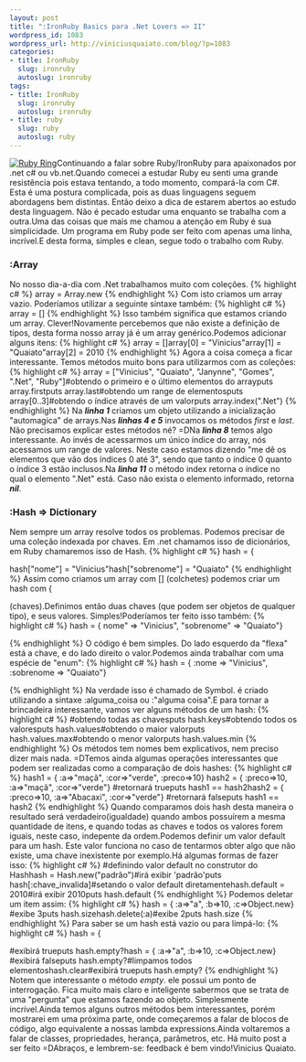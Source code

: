 ```yaml
--- 
layout: post
title: ":IronRuby Basics para .Net Lovers => II"
wordpress_id: 1083
wordpress_url: http://viniciusquaiato.com/blog/?p=1083
categories: 
- title: IronRuby
  slug: ironruby
  autoslug: ironruby
tags: 
- title: IronRuby
  slug: ironruby
  autoslug: ironruby
- title: ruby
  slug: ruby
  autoslug: ruby
---
```

[![Ruby Ring](http://viniciusquaiato.com/blog/wp-content/uploads/2010/06/ruby-ring-150x150.jpg "Ruby => simplicidade e elegância")](http://viniciusquaiato.com/blog/wp-content/uploads/2010/06/ruby-ring.jpg)Continuando a falar sobre Ruby/IronRuby para apaixonados por .net c# ou vb.net.Quando comecei a estudar Ruby eu senti uma grande resistência pois estava tentando, a todo momento, compará-la com C#. Esta é uma postura complicada, pois as duas linguagens seguem abordagens bem distintas. Então deixo a dica de estarem abertos ao estudo desta linguagem. Não é pecado estudar uma enquanto se trabalha com a outra.Uma das coisas que mais me chamou a atenção em Ruby é sua simplicidade. Um programa em Ruby pode ser feito com apenas uma linha, incrível.E desta forma, simples e clean, segue todo o trabalho com Ruby.

### :Array
No nosso dia-a-dia com .Net trabalhamos muito com coleções. 
{% highlight c# %}
array = Array.new
{% endhighlight %}
Com isto criamos um array vazio. Poderíamos utilizar a seguinte sintaxe também:
{% highlight c# %}
array = []
{% endhighlight %}
Isso também significa que estamos criando um array. Clever!Novamente percebemos que não existe a definição de tipos, desta forma nosso array já é um array genérico.Podemos adicionar alguns itens:
{% highlight c# %}
array = []array[0] = "Vinicius"array[1] = "Quaiato"array[2] = 2010
{% endhighlight %}
Agora a coisa começa a ficar interessante. Temos métodos muito bons para utilizarmos com as coleções:
{% highlight c# %}
array = ["Vinicius", "Quaiato", "Janynne", "Gomes", ".Net", "Ruby"]#obtendo o primeiro e o último elementos do arrayputs array.firstputs array.last#obtendo um range de elementosputs array[0..3]#obtendo o índice através de um valorputs array.index(".Net")
{% endhighlight %}
Na **_linha 1_** criamos um objeto utilizando a inicialização "automagica" de arrays.Nas _**linhas 4 e 5**_ invocamos os métodos _first_ e _last_. Não precisamos explicar estes métodos né? =DNa **_linha 8_** temos algo interessante. Ao invés de acessarmos um único índice do array, nós acessamos um range de valores. Neste caso estamos dizendo "me dê os elementos que vão dos índices 0 até 3", sendo que tanto o índice 0 quanto o índice 3 estão inclusos.Na **_linha 11_** o método index retorna o índice no qual o elemento ".Net" está. Caso não exista o elemento informado, retorna _**nil**_.

### :Hash => Dictionary
Nem sempre um array resolve todos os problemas. Podemos precisar de uma coleção indexada por chaves. Em .net chamamos isso de dicionários, em Ruby chamaremos isso de Hash.
{% highlight c# %}
hash = {

hash["nome"] = "Vinicius"hash["sobrenome"] = "Quaiato"
{% endhighlight %}
Assim como criamos um array com [] (colchetes) podemos criar um hash com {

 (chaves).Definimos então duas chaves (que podem ser objetos de qualquer tipo), e seus valores. Simples!Poderíamos ter feito isso também:
{% highlight c# %}
hash = {
nome" => "Vinicius", "sobrenome" => "Quaiato"}

{% endhighlight %}
O código é bem simples. Do lado esquerdo da "flexa" está a chave, e do lado direito o valor.Podemos ainda trabalhar com uma espécie de "enum":
{% highlight c# %}
hash = { :nome => "Vinicius", :sobrenome => "Quaiato"}

{% endhighlight %}
Na verdade isso é chamado de Symbol. é criado utilizando a sintaxe :alguma_coisa ou :"alguma coisa".E para tornar a brincadeira interessante, vamos ver alguns métodos de um hash:
{% highlight c# %}
#obtendo todas as chavesputs hash.keys#obtendo todos os valoresputs hash.values#obtendo o maior valorputs hash.values.max#obtendo o menor valorputs hash.values.min
{% endhighlight %}
Os métodos tem nomes bem explicativos, nem preciso dizer mais nada. =DTemos ainda algumas operações interessantes que podem ser realizadas como a comparação de dois hashes:
{% highlight c# %}
hash1 = { :a=>"maçã", :cor=>"verde", :preco=>10}
hash2 = { :preco=>10, :a=>"maçã", :cor=>"verde"}
#retornará trueputs hash1 == hash2hash2 = { :preco=>10, :a=>"Abacaxi", :cor=>"verde"}
#retornará falseputs hash1 == hash2
{% endhighlight %}
Quando comparamos dois hash desta maneira o resultado será verdadeiro(igualdade) quando ambos possuírem a mesma quantidade de itens, e quando todas as chaves e todos os valores forem iguais, neste caso, indepente da ordem.Podemos definir um valor default para um hash. Este valor funciona no caso de tentarmos obter algo que não existe, uma chave inexistente por exemplo.Há algumas formas de fazer isso:
{% highlight c# %}
#definindo valor default no construtor do Hashhash = Hash.new("padrão")#irá exibir 'padrão'puts hash[:chave_invalida]#setando o valor default diretamentehash.default = 2010#irá exibir 2010puts hash.default
{% endhighlight %}
Podemos deletar um item assim:
{% highlight c# %}
hash = { :a=>"a", :b=>10, :c=>Object.new}
#exibe 3puts hash.sizehash.delete(:a)#exibe 2puts hash.size
{% endhighlight %}
Para saber se um hash está vazio ou para limpá-lo:
{% highlight c# %}
hash = {

#exibirá trueputs hash.empty?hash = { :a=>"a", :b=>10, :c=>Object.new}
#exibirá falseputs hash.empty?#limpamos todos elementoshash.clear#exibirá trueputs hash.empty?
{% endhighlight %}
Notem que interessante o método _empty_. ele possui um ponto de interrogação. Fica muito mais claro e inteligente sabermos que se trata de uma "pergunta" que estamos fazendo ao objeto. Simplesmente incrível.Ainda temos alguns outros métodos bem interessantes, porém mostrarei em uma próxima parte, onde começaremos a falar de blocos de código, algo equivalente a nossas lambda expressions.Ainda voltaremos a falar de classes, propriedades, herança, parâmetros, etc. Há muito post a ser feito =DAbraços, e lembrem-se: feedback é bem vindo!Vinicius Quaiato.
